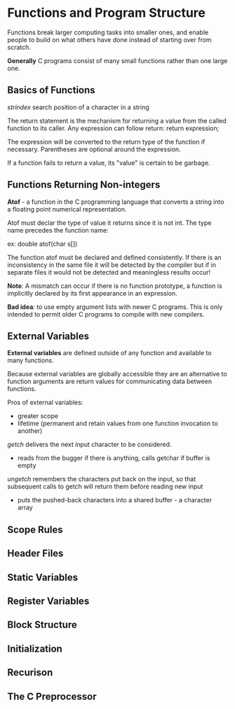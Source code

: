# Functions and Program Structure
Functions break larger computing tasks into smaller ones, and enable people to build on what others have done instead of starting over from scratch. 

**Generally** C programs consist of many small functions rather than one large one.

## Basics of Functions
*strindex* search position of a character in a string

The return statement is the mechanism for returning a value from the called function to its caller. Any expression can follow return:
    return expression;

The expression will be converted to the return type of the function if necessary. Parentheses are optional around the expression. 

If a function fails to return a value, its "value" is certain to be garbage. 

## Functions Returning Non-integers

**Atof** - a function in the C programming language that converts a string into a floating point numerical representation. 

Atof must declar the type of value it returns since it is not int. The type name precedes the function name:

ex: double atof(char s[])

The function atof must be declared and defined consistently. If there is an inconsistency in the same file it will be detected by the compiler but if in separate files it would not be detected and meaningless results occur!

**Note**: A mismatch can occur if there is no function prototype, a function is implicitly declared by its first appearance in an expression.

**Bad idea**: to use empty argument lists with newer C programs. This is only intended to permit older C programs to compile with new compilers. 
## External Variables
**External variables** are defined outside of any function and available to many functions. 

Because external variables are globally accessible they are an alternative to function arguments are return values for communicating data between functions. 

Pros of external variables:
- greater scope
- lifetime (permanent and retain values from one function invocation to another)

*getch* delivers the next input character to be considered.
-  reads from the bugger if there is anything, calls getchar if buffer is empty

*ungetch* remembers the characters put back on the input, so that subsequent calls to getch will return them before reading new input 
- puts the pushed-back characters into a shared buffer - a character array

## Scope Rules

## Header Files

## Static Variables

## Register Variables

## Block Structure

## Initialization

## Recurison

## The C Preprocessor